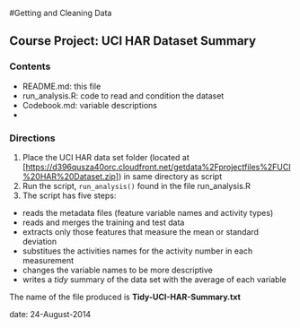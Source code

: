 #Getting and Cleaning Data
## Course Project: UCI HAR Dataset Summary

### Contents
- README.md: this file
- run_analysis.R: code to read and condition the dataset
- Codebook.md: variable descriptions
- 
### Directions
1. Place the UCI HAR data set folder (located at [https://d396qusza40orc.cloudfront.net/getdata%2Fprojectfiles%2FUCI%20HAR%20Dataset.zip]) in same directory as script
2. Run the script, `run_analysis()` found in the file run_analysis.R
3. The script has five steps:
+ reads the metadata files (feature variable names and activity types)
+ reads and merges the training and test data
+ extracts only those features that measure the mean or standard deviation
+ substitues the activities names for the activity number in each measurement
+ changes the variable names to be more descriptive
+ writes a *tidy* summary of the data set with the average of each variable

The name of the file produced is **Tidy-UCI-HAR-Summary.txt**

date: 24-August-2014
